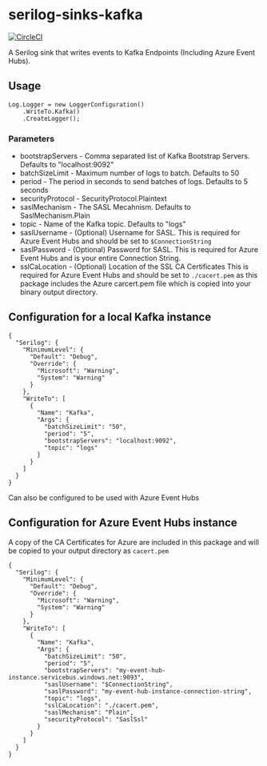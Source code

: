 # serilog-sinks-kafka

[![CircleCI](https://circleci.com/gh/jonhoare/serilog-sinks-kafka/tree/master.svg?style=svg)](https://circleci.com/gh/jonhoare/serilog-sinks-kafka/tree/master)

A Serilog sink that writes events to Kafka Endpoints (Including Azure Event Hubs).

## Usage

```
Log.Logger = new LoggerConfiguration()
    .WriteTo.Kafka()
    .CreateLogger();
```

### Parameters
* bootstrapServers - Comma separated list of Kafka Bootstrap Servers. Defaults to "localhost:9092"
* batchSizeLimit - Maximum number of logs to batch. Defaults to 50
* period - The period in seconds to send batches of logs. Defaults to 5 seconds
* securityProtocol -  SecurityProtocol.Plaintext
* saslMechanism - The SASL Mecahnism. Defaults to SaslMechanism.Plain
* topic - Name of the Kafka topic. Defaults to "logs"
* saslUsername - (Optional) Username for SASL. This is required for Azure Event Hubs and should be set to `$ConnectionString`
* saslPassword - (Optional) Password for SASL. This is required for Azure Event Hubs and is your entire Connection String.
* sslCaLocation - (Optional) Location of the SSL CA Certificates This is required for Azure Event Hubs and should be set to `./cacert.pem` as this package includes the Azure carcert.pem file which is copied into your binary output directory.


## Configuration for a local Kafka instance

```
{
  "Serilog": {
    "MinimumLevel": {
      "Default": "Debug",
      "Override": {
        "Microsoft": "Warning",
        "System": "Warning"
      }
    },
    "WriteTo": [
      {
        "Name": "Kafka",
        "Args": {
          "batchSizeLimit": "50",
          "period": "5",
          "bootstrapServers": "localhost:9092",
          "topic": "logs"
        }
      }
    ]
  }
}

```

Can also be configured to be used with Azure Event Hubs

## Configuration for Azure Event Hubs instance

A copy of the CA Certificates for Azure are included in this package and will be copied to your output directory as `cacert.pem`

```
{
  "Serilog": {
    "MinimumLevel": {
      "Default": "Debug",
      "Override": {
        "Microsoft": "Warning",
        "System": "Warning"
      }
    },
    "WriteTo": [
      {
        "Name": "Kafka",
        "Args": {
          "batchSizeLimit": "50",
          "period": "5",
          "bootstrapServers": "my-event-hub-instance.servicebus.windows.net:9093",
          "saslUsername": "$ConnectionString",
          "saslPassword": "my-event-hub-instance-connection-string",
          "topic": "logs",
          "sslCaLocation": "./cacert.pem",
          "saslMechanism": "Plain",
          "securityProtocol": "SaslSsl"
        }
      }
    ]
  }
}

```